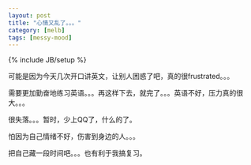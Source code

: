 ```yaml
---
layout: post
title: "心情又乱了。。。"
category: [melb]
tags: [messy-mood]
---
```

{% include JB/setup %}

可能是因为今天几次开口讲英文，让别人困惑了吧，真的很frustrated。。。

需要更加勤奋地练习英语。。。再这样下去，就完了。。。英语不好，压力真的很大。。。

很失落。。。暂时，少上QQ了，什么的了。

怕因为自己情绪不好，伤害到身边的人。。。

把自己藏一段时间吧。。。也有利于我搞复习。